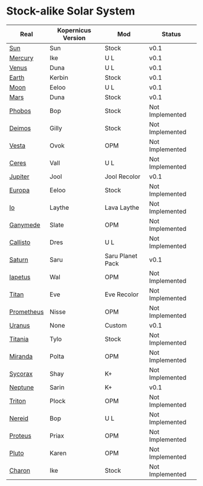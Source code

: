 # Stock-alike Solar System

| Real | Kopernicus Version | Mod | Status |
|------|--------------------|-------------|-------------|
| [Sun](https://github.com/Sigma88/Stockalike/tree/master/GameData/StockalikeSolarSystem/Configs/Planets/Sun) | Sun | Stock | v0.1 |
| [Mercury](https://github.com/Sigma88/Stockalike/tree/master/GameData/StockalikeSolarSystem/Configs/Planets/Mercury) | Ike | U L | v0.1 |
| [Venus](https://github.com/Sigma88/Stockalike/tree/master/GameData/StockalikeSolarSystem/Configs/Planets/Venus) | Duna | U L | v0.1 |
| [Earth](https://github.com/Sigma88/Stockalike/tree/master/GameData/StockalikeSolarSystem/Configs/Planets/Earth) | Kerbin | Stock | v0.1 |
| [Moon](https://github.com/Sigma88/Stockalike/tree/master/GameData/StockalikeSolarSystem/Configs/Planets/Moon) | Eeloo | U L | v0.1 |
| [Mars](https://github.com/Sigma88/Stockalike/tree/master/GameData/StockalikeSolarSystem/Configs/Planets/Mars) | Duna | Stock | v0.1 |
| [Phobos](https://github.com/Sigma88/Stockalike/tree/master/GameData/StockalikeSolarSystem/Configs/Planets/Phobos) | Bop | Stock | Not Implemented |
| [Deimos](https://github.com/Sigma88/Stockalike/tree/master/GameData/StockalikeSolarSystem/Configs/Planets/Deimos) | Gilly | Stock | Not Implemented |
| [Vesta](https://github.com/Sigma88/Stockalike/tree/master/GameData/StockalikeSolarSystem/Configs/Planets/Vesta) | Ovok | OPM | Not Implemented |
| [Ceres](https://github.com/Sigma88/Stockalike/tree/master/GameData/StockalikeSolarSystem/Configs/Planets/Ceres) | Vall | U L | Not Implemented |
| [Jupiter](https://github.com/Sigma88/Stockalike/tree/master/GameData/StockalikeSolarSystem/Configs/Planets/Jupiter) | Jool | Jool Recolor | v0.1 |
| [Europa](https://github.com/Sigma88/Stockalike/tree/master/GameData/StockalikeSolarSystem/Configs/Planets/Europa) | Eeloo | Stock | Not Implemented |
| [Io](https://github.com/Sigma88/Stockalike/tree/master/GameData/StockalikeSolarSystem/Configs/Planets/Io) | Laythe | Lava Laythe | Not Implemented |
| [Ganymede](https://github.com/Sigma88/Stockalike/tree/master/GameData/StockalikeSolarSystem/Configs/Planets/Ganymede) | Slate | OPM | Not Implemented |
| [Callisto](https://github.com/Sigma88/Stockalike/tree/master/GameData/StockalikeSolarSystem/Configs/Planets/Callisto) | Dres | U L | Not Implemented |
| [Saturn](https://github.com/Sigma88/Stockalike/tree/master/GameData/StockalikeSolarSystem/Configs/Planets/Saturn) | Saru | Saru Planet Pack | v0.1 |
| [Iapetus](https://github.com/Sigma88/Stockalike/tree/master/GameData/StockalikeSolarSystem/Configs/Planets/Iapetus) | Wal | OPM | Not Implemented |
| [Titan](https://github.com/Sigma88/Stockalike/tree/master/GameData/StockalikeSolarSystem/Configs/Planets/Titan) | Eve | Eve Recolor | Not Implemented |
| [Prometheus](https://github.com/Sigma88/Stockalike/tree/master/GameData/StockalikeSolarSystem/Configs/Planets/Prometheus) | Nisse | OPM | Not Implemented |
| [Uranus](https://github.com/Sigma88/Stockalike/tree/master/GameData/StockalikeSolarSystem/Configs/Planets/Uranus) | None | Custom | v0.1 |
| [Titania](https://github.com/Sigma88/Stockalike/tree/master/GameData/StockalikeSolarSystem/Configs/Planets/Titania) | Tylo | Stock | Not Implemented |
| [Miranda](https://github.com/Sigma88/Stockalike/tree/master/GameData/StockalikeSolarSystem/Configs/Planets/Miranda) | Polta | OPM | Not Implemented |
| [Sycorax](https://github.com/Sigma88/Stockalike/tree/master/GameData/StockalikeSolarSystem/Configs/Planets/Umbriel) | Shay | K+ | Not Implemented |
| [Neptune](https://github.com/Sigma88/Stockalike/tree/master/GameData/StockalikeSolarSystem/Configs/Planets/Neptune) | Sarin | K+ | v0.1 |
| [Triton](https://github.com/Sigma88/Stockalike/tree/master/GameData/StockalikeSolarSystem/Configs/Planets/Triton) | Plock | OPM | Not Implemented |
| [Nereid](https://github.com/Sigma88/Stockalike/tree/master/GameData/StockalikeSolarSystem/Configs/Planets/Nereid) | Bop | U L | Not Implemented |
| [Proteus](https://github.com/Sigma88/Stockalike/tree/master/GameData/StockalikeSolarSystem/Configs/Planets/Proteus) | Priax | OPM | Not Implemented |
| [Pluto](https://github.com/Sigma88/Stockalike/tree/master/GameData/StockalikeSolarSystem/Configs/Planets/Pluto) | Karen | OPM | Not Implemented |
| [Charon](https://github.com/Sigma88/Stockalike/tree/master/GameData/StockalikeSolarSystem/Configs/Planets/Charon) | Ike | Stock | Not Implemented |
